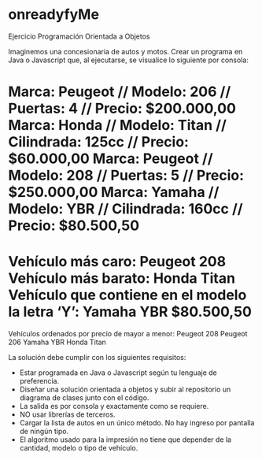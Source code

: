 # onreadyfyMe
Ejercicio Programación Orientada a Objetos

Imaginemos una concesionaria de autos y motos.
Crear un programa en Java o Javascript que, al ejecutarse, se visualice lo siguiente por consola:

Marca: Peugeot // Modelo: 206 // Puertas: 4 // Precio: $200.000,00
Marca: Honda // Modelo: Titan // Cilindrada: 125cc // Precio: $60.000,00
Marca: Peugeot // Modelo: 208 // Puertas: 5 // Precio: $250.000,00
Marca: Yamaha // Modelo: YBR // Cilindrada: 160cc // Precio: $80.500,50
=============================
Vehículo más caro: Peugeot 208
Vehículo más barato: Honda Titan
Vehículo que contiene en el modelo la letra ‘Y’: Yamaha YBR $80.500,50
=============================
Vehículos ordenados por precio de mayor a menor:
Peugeot 208
Peugeot 206
Yamaha YBR
Honda Titan

La solución debe cumplir con los siguientes requisitos:
  - Estar programada en Java o Javascript según tu lenguaje de preferencia.
  - Diseñar una solución orientada a objetos y subir al repositorio un diagrama de clases junto con el código.
  - La salida es por consola y exactamente como se requiere.
  - NO usar librerías de terceros.
  - Cargar la lista de autos en un único método. No hay ingreso por pantalla de ningún tipo.
  - El algoritmo usado para la impresión no tiene que depender de la cantidad, modelo o tipo de vehículo.
